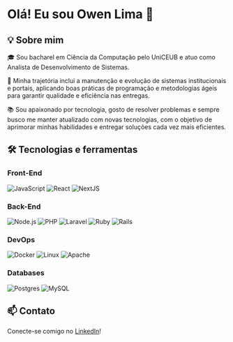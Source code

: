 # Olá! Eu sou Owen Lima 👋

## 💡 Sobre mim 

🎓 Sou bacharel em Ciência da Computação pelo UniCEUB e atuo como Analista de Desenvolvimento de Sistemas.

💼 Minha trajetória inclui a manutenção e evolução de sistemas institucionais e portais, aplicando boas práticas de programação e metodologias ágeis para garantir qualidade e eficiência nas entregas.

📚 Sou apaixonado por tecnologia, gosto de resolver problemas e sempre busco me manter atualizado com novas tecnologias, com o objetivo de aprimorar minhas habilidades e entregar soluções cada vez mais eficientes.

## 🛠️ Tecnologias e ferramentas

### Front-End
![JavaScript](https://img.shields.io/badge/-JavaScript-000?&logo=JavaScript)
![React](https://img.shields.io/badge/-React-000?&logo=React)
![NextJS](https://img.shields.io/badge/-NextJS-000?&logo=Next.js)

### Back-End
![Node.js](https://img.shields.io/badge/-Node.js-000?&logo=node.js)
![PHP](https://img.shields.io/badge/-PHP-000?&logo=PHP)
![Laravel](https://img.shields.io/badge/-Laravel-000?&logo=Laravel)
![Ruby](https://img.shields.io/badge/-Ruby-000?&logo=Ruby)
![Rails](https://img.shields.io/badge/-Rails-000?&logo=RubyonRails)

### DevOps
![Docker](https://img.shields.io/badge/-Docker-000?&logo=Docker)
![Linux](https://img.shields.io/badge/-Linux-000?&logo=Linux)
![Apache](https://img.shields.io/badge/-Apache-000?&logo=Apache)

### Databases
![Postgres](https://img.shields.io/badge/PostgreSQL-000?logo=postgresql)
![MySQL](https://img.shields.io/badge/-MySQL-000?&logo=MySQL)

## 📫 Contato
Conecte-se comigo no [LinkedIn](https://www.linkedin.com/in/owenalima)!


